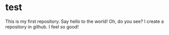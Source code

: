 # test
This is my first repository. Say hello to the world!
Oh, do you see? I create a repository in github. I feel so good!

